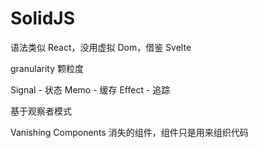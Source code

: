 
# SolidJS

语法类似 React，没用虚拟 Dom，借鉴 Svelte

granularity 颗粒度

Signal - 状态
Memo - 缓存
Effect - 追踪

基于观察者模式

Vanishing Components 消失的组件，组件只是用来组织代码